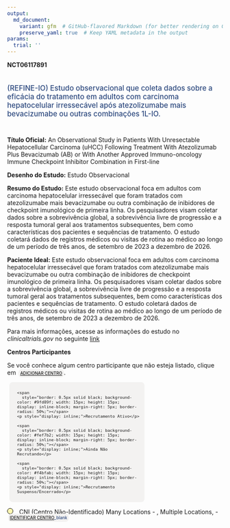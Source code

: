 ```yaml
---
output: 
  md_document:
    variant: gfm  # GitHub-flavored Markdown (for better rendering on GitHub)
    preserve_yaml: true  # Keep YAML metadata in the output
params:
  trial: ''
---
```


**NCT06117891**

<div style="padding: 5px 5px 5px 0px; font-size: 1.20em; font-weight: 500; color: #2E4A7F; text-align: left; margin-bottom: 20px">

(REFINE-IO) Estudo observacional que coleta dados sobre a eficácia do
tratamento em adultos com carcinoma hepatocelular irressecável após
atezolizumabe mais bevacizumabe ou outras combinações 1L-IO.

</div>

**Título Oficial:** An Observational Study in Patients With Unresectable
Hepatocellular Carcinoma (uHCC) Following Treatment With Atezolizumab
Plus Bevacizumab (AB) or With Another Approved Immuno-oncology Immune
Checkpoint Inhibitor Combination in First-line

**Desenho do Estudo:** Estudo Observacional

**Resumo do Estudo:** Este estudo observacional foca em adultos com
carcinoma hepatocelular irressecável que foram tratados com
atezolizumabe mais bevacizumabe ou outra combinação de inibidores de
checkpoint imunológico de primeira linha. Os pesquisadores visam coletar
dados sobre a sobrevivência global, a sobrevivência livre de progressão
e a resposta tumoral geral aos tratamentos subsequentes, bem como
características dos pacientes e sequências de tratamento. O estudo
coletará dados de registros médicos ou visitas de rotina ao médico ao
longo de um período de três anos, de setembro de 2023 a dezembro de
2026.

**Paciente Ideal:** Este estudo observacional foca em adultos com
carcinoma hepatocelular irressecável que foram tratados com
atezolizumabe mais bevacizumabe ou outra combinação de inibidores de
checkpoint imunológico de primeira linha. Os pesquisadores visam coletar
dados sobre a sobrevivência global, a sobrevivência livre de progressão
e a resposta tumoral geral aos tratamentos subsequentes, bem como
características dos pacientes e sequências de tratamento. O estudo
coletará dados de registros médicos ou visitas de rotina ao médico ao
longo de um período de três anos, de setembro de 2023 a dezembro de
2026.

Para mais informações, acesse as informações do estudo no
*clinicaltrials.gov* no seguinte
[link](https://clinicaltrials.gov/ct2/show/NCT06117891)

**Centros Participantes**

Se você conhece algum centro participante que não esteja listado, clique
em
<span style="color: #2E4A7F; margin-left: 2px; padding: 4px; background-color: #f3f2f1; border-radius: 8px; font-weight: 500; font-size: 0.7em"><a
href="https://flazar.shinyapps.io/formsapp?study_nct_id=NCT06117891&amp;location_id=N%2FA&amp;location_full_name=N%2FA&amp;form_type=Adicionar%20Centro"
target="_blank">ADICIONAR CENTRO</a></span>.

<div style="margin-bottom: 8px; margin-left: 5px; padding: 8px; max-width: 300px; background-color: #f3f2f1; border-radius: 8px; font-size: 0.8em">

<div style="margin-left: 10px;">

    <span 
      style="border: 0.5px solid black; background-color: #9fd89f; width: 15px; height: 15px; display: inline-block; margin-right: 5px; border-radius: 50%;"></span>
    <p style="display: inline;">Recrutamento Ativo</p>

</div>

<div style="margin-left: 10px;">

    <span 
      style="border: 0.5px solid black; background-color: #fef7b2; width: 15px; height: 15px; display: inline-block; margin-right: 5px; border-radius: 50%;"></span>
    <p style="display: inline;">Ainda Não Recrutando</p>

</div>

<div style="margin-left: 10px;">

    <span 
      style="border: 0.5px solid black; background-color: #f4bfab; width: 15px; height: 15px; display: inline-block; margin-right: 5px; border-radius: 50%;"></span>
    <p style="display: inline;">Recrutamento Suspenso/Encerrado</p>

</div>

</div>

<span style="border: 0.5px solid black; display: inline-block; width: 12px; height: 12px; border-radius: 50%; margin-right: 10px; padding-bottom: 0px; background-color: #fef7b2;"></span>
CNI (Centro Não-Identificado) Many Locations - , Multiple Locations, -
<span style="color: #2E4A7F; margin-left: 2px; padding: 4px; background-color: #f3f2f1; border-radius: 8px; font-weight: 500; font-size: 0.7em">[IDENTIFICAR
CENTRO](https://flazar.shinyapps.io/formsapp?study_nct_id=NCT06117891&location_id=MANYLOCATIONSMULTIPLELOCATIONSBRAZIL&location_full_name=%28Centro%20N%C3%A3o-Identificado%29%2C%20Many%20Locations%20%20-%20%2C%20Multiple%20Locations%2C%20%20-%20&form_type=Identificar%20Centro)\_blank</span>
